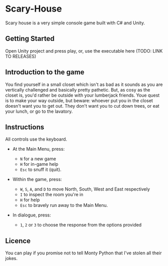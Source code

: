 # Scary-House
Scary house is a very simple console game built with C# and Unity.

## Getting Started
Open Unity project and press play, or, use the executable here (TODO: LINK TO RELEASES)

## Introduction to the game
You find yourself in a small closet which isn't as bad as it sounds as you are vertically challenged and basically pretty pathetic. But, as cosy as the closet is, you'd rather be outside with your lumberjack friends. Youe quest is to make your way outside, but beware: whoever put you in the closet doesn't want you to get out. They don't want you to cut down trees, or eat your lunch, or go to the lavatory.

## Instructions
All controls use the keyboard.

* At the Main Menu, press:

  - `N` for a new game
  - `H` for in-game help
  - `Esc` to snuff it (quit).  

* Within the game, press:

  - `W`, `S`, `A`, and `D` to move North, South, West and East respectively
  - `I` to inspect the room you're in
  - `H` for help
  - `Esc` to bravely run away to the Main Menu.
  
* In dialogue, press:
  - `1`, `2` or `3` to choose the response from the options provided

## Licence
You can play if you promise not to tell Monty Python that I've stolen all their jokes.
